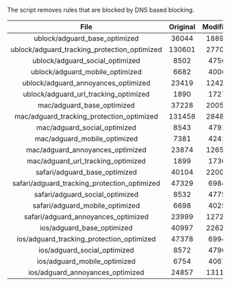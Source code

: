 The script removes rules that are blocked by DNS based blocking.


| File | Original | Modified |
|:----:|:-----:|:-----:|
| ublock/adguard_base_optimized | 36044 | 18896 |
| ublock/adguard_tracking_protection_optimized | 130601 | 27709 |
| ublock/adguard_social_optimized | 8502 | 4756 |
| ublock/adguard_mobile_optimized | 6682 | 4006 |
| ublock/adguard_annoyances_optimized | 23419 | 12423 |
| ublock/adguard_url_tracking_optimized | 1890 | 1727 |
| mac/adguard_base_optimized | 37228 | 20057 |
| mac/adguard_tracking_protection_optimized | 131458 | 28487 |
| mac/adguard_social_optimized | 8543 | 4791 |
| mac/adguard_mobile_optimized | 7381 | 4241 |
| mac/adguard_annoyances_optimized | 23874 | 12654 |
| mac/adguard_url_tracking_optimized | 1899 | 1736 |
| safari/adguard_base_optimized | 40104 | 22005 |
| safari/adguard_tracking_protection_optimized | 47329 | 6984 |
| safari/adguard_social_optimized | 8532 | 4775 |
| safari/adguard_mobile_optimized | 6698 | 4025 |
| safari/adguard_annoyances_optimized | 23999 | 12727 |
| ios/adguard_base_optimized | 40997 | 22629 |
| ios/adguard_tracking_protection_optimized | 47378 | 6994 |
| ios/adguard_social_optimized | 8572 | 4796 |
| ios/adguard_mobile_optimized | 6754 | 4067 |
| ios/adguard_annoyances_optimized | 24857 | 13119 |